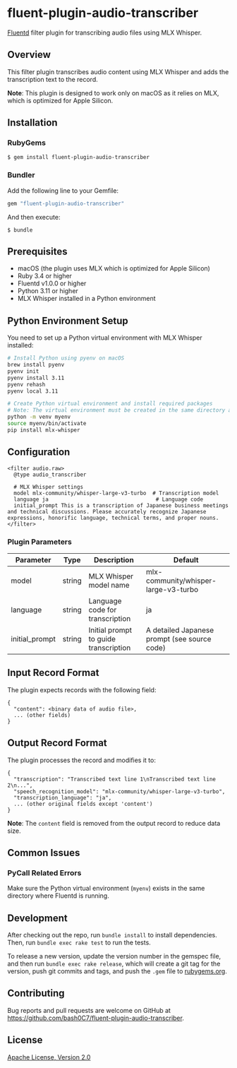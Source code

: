 # fluent-plugin-audio-transcriber

[Fluentd](https://fluentd.org/) filter plugin for transcribing audio files using MLX Whisper.

## Overview

This filter plugin transcribes audio content using MLX Whisper and adds the transcription text to the record.

**Note**: This plugin is designed to work only on macOS as it relies on MLX, which is optimized for Apple Silicon.

## Installation

### RubyGems

```
$ gem install fluent-plugin-audio-transcriber
```

### Bundler

Add the following line to your Gemfile:

```ruby
gem "fluent-plugin-audio-transcriber"
```

And then execute:

```
$ bundle
```

## Prerequisites

- macOS (the plugin uses MLX which is optimized for Apple Silicon)
- Ruby 3.4 or higher
- Fluentd v1.0.0 or higher
- Python 3.11 or higher
- MLX Whisper installed in a Python environment

## Python Environment Setup

You need to set up a Python virtual environment with MLX Whisper installed:

```bash
# Install Python using pyenv on macOS
brew install pyenv
pyenv init
pyenv install 3.11
pyenv rehash
pyenv local 3.11

# Create Python virtual environment and install required packages
# Note: The virtual environment must be created in the same directory as your Fluentd configuration
python -m venv myenv
source myenv/bin/activate
pip install mlx-whisper
```

## Configuration

```
<filter audio.raw>
  @type audio_transcriber
  
  # MLX Whisper settings
  model mlx-community/whisper-large-v3-turbo  # Transcription model
  language ja                                  # Language code
  initial_prompt This is a transcription of Japanese business meetings and technical discussions. Please accurately recognize Japanese expressions, honorific language, technical terms, and proper nouns.
</filter>
```

### Plugin Parameters

| Parameter | Type | Description | Default |
|-----------|------|-------------|---------|
| model | string | MLX Whisper model name | mlx-community/whisper-large-v3-turbo |
| language | string | Language code for transcription | ja |
| initial_prompt | string | Initial prompt to guide transcription | A detailed Japanese prompt (see source code) |

## Input Record Format

The plugin expects records with the following field:

```
{
  "content": <binary data of audio file>,
  ... (other fields)
}
```

## Output Record Format

The plugin processes the record and modifies it to:

```
{
  "transcription": "Transcribed text line 1\nTranscribed text line 2\n...",
  "speech_recognition_model": "mlx-community/whisper-large-v3-turbo",
  "transcription_language": "ja",
  ... (other original fields except 'content')
}
```

**Note**: The `content` field is removed from the output record to reduce data size.

## Common Issues

### PyCall Related Errors

Make sure the Python virtual environment (`myenv`) exists in the same directory where Fluentd is running.

## Development

After checking out the repo, run `bundle install` to install dependencies. Then, run `bundle exec rake test` to run the tests.

To release a new version, update the version number in the gemspec file, and then run `bundle exec rake release`, which will create a git tag for the version, push git commits and tags, and push the `.gem` file to [rubygems.org](https://rubygems.org).

## Contributing

Bug reports and pull requests are welcome on GitHub at https://github.com/bash0C7/fluent-plugin-audio-transcriber.

## License

[Apache License, Version 2.0](LICENSE)
